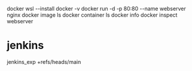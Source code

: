 
docker 
wsl --install
docker -v
docker run -d -p 80:80 --name webserver nginx
docker image ls
docker container ls
docker info
docker inspect webserver

# jenkins
jenkins_exp
+refs/heads/main
